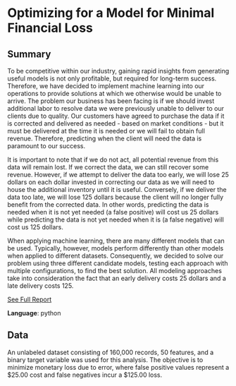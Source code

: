 
# Optimizing for a Model for Minimal Financial Loss

## Summary

To be competitive within our industry, gaining rapid insights from generating useful models is
not only profitable, but required for long-term success. Therefore, we have decided to implement
machine learning into our operations to provide solutions at which we otherwise would be unable
to arrive. The problem our business has been facing is if we should invest additional labor to
resolve data we were previously unable to deliver to our clients due to quality. Our customers
have agreed to purchase the data if it is corrected and delivered as needed - based on market
conditions - but it must be delivered at the time it is needed or we will fail to obtain full revenue.
Therefore, predicting when the client will need the data is paramount to our success.


It is important to note that if we do not act, all potential revenue from this data will remain lost.
If we correct the data, we can still recover some revenue. However, if we attempt to deliver the
data too early, we will lose 25 dollars on each dollar invested in correcting our data as we will
need to house the additional inventory until it is useful. Conversely, if we deliver the data too
late, we will lose 125 dollars because the client will no longer fully benefit from the corrected data.
In other words, predicting the data is needed when it is not yet needed (a false positive) will cost
us 25 dollars while predicting the data is not yet needed when it is (a false negative) will cost us
125 dollars.


When applying machine learning, there are many different models that can be used. Typically,
however, models perform differently than other models when applied to different datasets. 
Consequently, we decided to solve our problem using three different candidate models, testing 
each approach with multiple configurations, to find the best solution. All modeling approaches take
into consideration the fact that an early delivery costs 25 dollars and a late delivery costs 125.

[See Full Report](./Final%Project.pdf)

**Language**: python

## Data

An unlabeled dataset consisting of 160,000 records, 50 features, and a binary target variable was used for this analysis. The objective is to minimize monetary loss due to error, where false positive values represent a $25.00 cost and false negatives incur a $125.00 loss.


